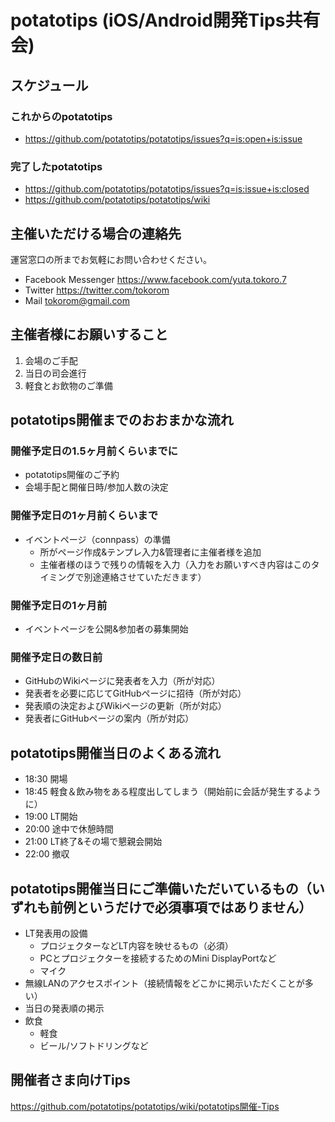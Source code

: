# potatotips (iOS/Android開発Tips共有会) 

## スケジュール

### これからのpotatotips

- https://github.com/potatotips/potatotips/issues?q=is:open+is:issue

### 完了したpotatotips

- https://github.com/potatotips/potatotips/issues?q=is:issue+is:closed
- https://github.com/potatotips/potatotips/wiki

## 主催いただける場合の連絡先

運営窓口の所までお気軽にお問い合わせください。

- Facebook Messenger https://www.facebook.com/yuta.tokoro.7
- Twitter https://twitter.com/tokorom
- Mail tokorom@gmail.com

## 主催者様にお願いすること

1. 会場のご手配
2. 当日の司会進行
3. 軽食とお飲物のご準備

## potatotips開催までのおおまかな流れ

### 開催予定日の1.5ヶ月前くらいまでに

- potatotips開催のご予約
- 会場手配と開催日時/参加人数の決定

### 開催予定日の1ヶ月前くらいまで

- イベントページ（connpass）の準備
    - 所がページ作成&テンプレ入力&管理者に主催者様を追加
    - 主催者様のほうで残りの情報を入力（入力をお願いすべき内容はこのタイミングで別途連絡させていただきます）

### 開催予定日の1ヶ月前

- イベントページを公開&参加者の募集開始

### 開催予定日の数日前

- GitHubのWikiページに発表者を入力（所が対応）
- 発表者を必要に応じてGitHubページに招待（所が対応）
- 発表順の決定およびWikiページの更新（所が対応）
- 発表者にGitHubページの案内（所が対応）

## potatotips開催当日のよくある流れ

- 18:30 開場
- 18:45 軽食＆飲み物をある程度出してしまう（開始前に会話が発生するように）
- 19:00 LT開始
- 20:00 途中で休憩時間
- 21:00 LT終了&その場で懇親会開始
- 22:00 撤収

## potatotips開催当日にご準備いただいているもの（いずれも前例というだけで必須事項ではありません）

- LT発表用の設備
    - プロジェクターなどLT内容を映せるもの（必須）
    - PCとプロジェクターを接続するためのMini DisplayPortなど
    - マイク
- 無線LANのアクセスポイント（接続情報をどこかに掲示いただくことが多い）
- 当日の発表順の掲示
- 飲食
    - 軽食
    - ビール/ソフトドリングなど

## 開催者さま向けTips

https://github.com/potatotips/potatotips/wiki/potatotips開催-Tips

